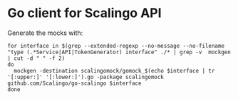 # Go client for Scalingo API

Generate the mocks with:

```shell
for interface in $(grep --extended-regexp --no-message --no-filename "type (.*Service|API|TokenGenerator) interface" ./* | grep -v  mockgen | cut -d " " -f 2)
do
  mockgen -destination scalingomock/gomock_$(echo $interface | tr '[:upper:]' '[:lower:]').go -package scalingomock github.com/Scalingo/go-scalingo $interface
done
```
